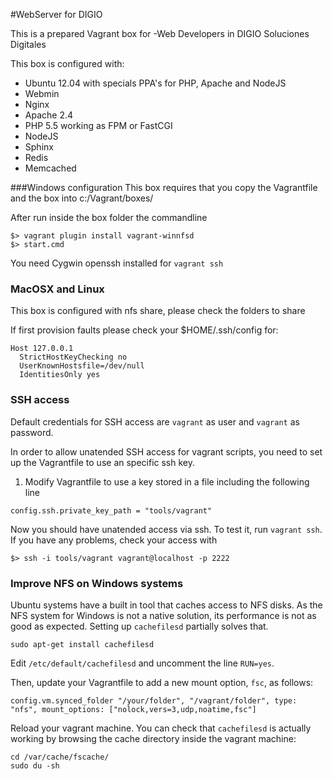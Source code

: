 #WebServer for DIGIO

This is a prepared Vagrant box for -Web Developers in DIGIO Soluciones Digitales

This box is configured with:

* Ubuntu 12.04 with specials PPA's for PHP, Apache and NodeJS
* Webmin
* Nginx
* Apache 2.4
* PHP 5.5 working as FPM or FastCGI
* NodeJS
* Sphinx
* Redis
* Memcached

###Windows configuration
This box requires that you copy the Vagrantfile and the box into c:/Vagrant/boxes/

After run inside the box folder the commandline
```
$> vagrant plugin install vagrant-winnfsd
$> start.cmd
```

You need Cygwin openssh installed for `vagrant ssh`

### MacOSX and Linux
This box is configured with nfs share, please check the folders to share

If first provision faults please check your $HOME/.ssh/config for:

    Host 127.0.0.1
      StrictHostKeyChecking no
      UserKnownHostsfile=/dev/null
      IdentitiesOnly yes

### SSH access
Default credentials for SSH access are `vagrant` as user and `vagrant` as password.

In order to allow unatended SSH access for vagrant scripts, you need to set up the Vagrantfile to use an specific ssh key.

1. Modify Vagrantfile to use a key stored in a file including the following line

`config.ssh.private_key_path = "tools/vagrant"`

Now you should have unatended access via ssh. To test it, run `vagrant ssh`. If you have any problems, check your access with 

`$> ssh -i tools/vagrant vagrant@localhost -p 2222`



### Improve NFS on Windows systems
Ubuntu systems have a built in tool that caches access to NFS disks. As the NFS system for Windows is not a native solution, its performance is not as good as expected. Setting up `cachefilesd` partially solves that. 

```
sudo apt-get install cachefilesd
```

Edit `/etc/default/cachefilesd` and uncomment the line `RUN=yes`.

Then, update your Vagrantfile to add a new mount option, `fsc`, as follows:

```
config.vm.synced_folder "/your/folder", "/vagrant/folder", type: "nfs", mount_options: ["nolock,vers=3,udp,noatime,fsc"]
```

Reload your vagrant machine. You can check that `cachefilesd` is actually working by browsing the cache directory inside the vagrant machine:

```
cd /var/cache/fscache/
sudo du -sh
```